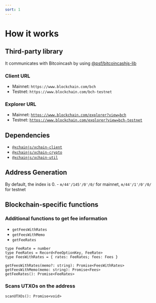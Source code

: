 ```yaml
---
sort: 1
---
```


# How it works

## Third-party library

It communicates with Bitcoincash by using [@psf/bitcoincashjs-lib](https://www.npmjs.com/package/@psf/bitcoincashjs-lib)

### Client URL
* Mainnet: `https://www.blockchain.com/bch`
* Testnet: `https://www.blockchain.com/bch-testnet`

### Explorer URL
* Mainnet: [`https://www.blockchain.com/explorer?view=bch`](https://www.blockchain.com)
* Testnet: [`https://www.blockchain.com/explorer?view=bch-testnet`](https://www.blockchain.com)

## Dependencies 

* [`@xchainjs/xchain-client`](http://docs.xchainjs.org/xchain-client/interface.html)
* [`@xchainjs/xchain-crypto`](http://docs.xchainjs.org/xchain-crypto/how-to-use.html)
* [`@xchainjs/xchain-util`](http://docs.xchainjs.org/xchain-util/how-to-use.html)

## Address Generation

By default, the index is 0. - `m/44'/145'/0'/0/` for mainnet, `m/44'/1'/0'/0/` for testnet

## Blockchain-specific functions

### Additional functions to get fee information

* `getFeesWithRates`
* `getFeesWithMemo`
* `getFeeRates`

```
type FeeRate = number
type FeeRates = Record<FeeOptionKey, FeeRate>
type FeesWithRates = { rates: FeeRates; fees: Fees }

getFeesWithRates(memo?: string): Promise<FeesWithRates>
getFeesWithMemo(memo: string): Promise<Fees>
getFeeRates(): Promise<FeeRates>
```

### Scans UTXOs on the address

```
scanUTXOs(): Promise<void>
```